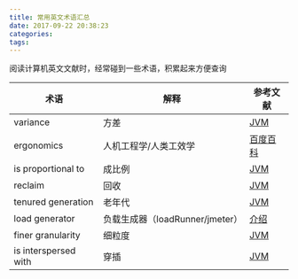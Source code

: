 ```yaml
---
title: 常用英文术语汇总
date: 2017-09-22 20:38:23
categories:
tags:
---
```

阅读计算机英文文献时，经常碰到一些术语，积累起来方便查询
<!--more-->


|术语|解释|参考文献|
|-----|-----|-----|
| variance|方差|[JVM](http://docs.oracle.com/javase/8/docs/technotes/guides/vm/gctuning/ergonomics.html)|
| ergonomics|人机工程学/人类工效学|[百度百科](https://baike.baidu.com/item/人机工程/5196404?fr=aladdin)|
|is proportional to | 成比例| [JVM](http://docs.oracle.com/javase/8/docs/technotes/guides/vm/gctuning/generations.html) |
| reclaim| 回收|  [JVM](http://docs.oracle.com/javase/8/docs/technotes/guides/vm/gctuning/generations.html) |
|tenured generation| 老年代 |[JVM](http://docs.oracle.com/javase/8/docs/technotes/guides/vm/gctuning/generations.html)|
|load generator|负载生成器（loadRunner/jmeter）|[介绍](http://blog.csdn.net/lpl22575665/article/details/49945203)|
|finer granularity|细粒度|[JVM](http://docs.oracle.com/javase/8/docs/technotes/guides/vm/gctuning/generations.html)|
|is interspersed with |穿插|[JVM](http://docs.oracle.com/javase/8/docs/technotes/guides/vm/gctuning/generations.html)|


